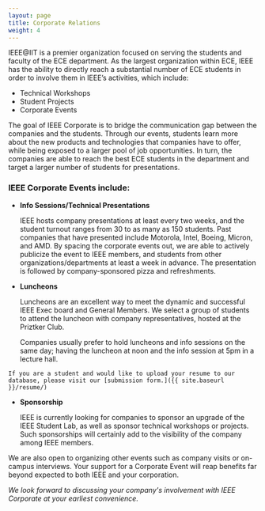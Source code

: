 ```yaml
---
layout: page
title: Corporate Relations
weight: 4
---
```


IEEE@IIT is a premier organization focused on serving the students and faculty of the ECE department. As the largest organization within ECE, IEEE has the ability to directly reach a substantial number of ECE students in order to involve them in IEEE’s activities, which include:

*   Technical Workshops
*   Student Projects
*   Corporate Events

The goal of IEEE Corporate is to bridge the communication gap between the companies and the students. Through our events, students learn more about the new products and technologies that companies have to offer, while being exposed to a larger pool of job opportunities. In turn, the companies are able to reach the best ECE students in the department and target a larger number of students for presentations.

### IEEE Corporate Events include:

*   **Info Sessions/Technical Presentations**

    IEEE hosts company presentations at least every two weeks, and the student turnout ranges from 30 to as many as 150 students. Past companies that have presented include Motorola, Intel, Boeing, Micron, and AMD. By spacing the corporate events out, we are able to actively publicize the event to IEEE members, and students from other organizations/departments at least a week in advance. The presentation is followed by company-sponsored pizza and refreshments.

*   **Luncheons**

    Luncheons are an excellent way to meet the dynamic and successful IEEE Exec board and General Members. We select a group of students to attend the luncheon with company representatives, hosted at the Priztker Club.

    Companies usually prefer to hold luncheons and info sessions on the same day; having the luncheon at noon and the info session at 5pm in a lecture hall.
    
<!---
*   **Resume Book**

    The students in the Department of Electrical and Computer Engineering (ECE) here at the Illinois Institute of Technology are some of the most motivated and talented individuals in the College of Engineering. We here at IEEE allow all our student members in the ECE Department and in other departments of the Armour College of Engineering to upload their resumes to our database. *Only* Corporate Sponsors of IEEE are given access to this database.
--->
    If you are a student and would like to upload your resume to our database, please visit our [submission form.]({{ site.baseurl }}/resume/)

*   **Sponsorship**

    IEEE is currently looking for companies to sponsor an upgrade of the IEEE Student Lab, as well as sponsor technical workshops or projects. Such sponsorships will certainly add to the visibility of the company among IEEE members.

We are also open to organizing other events such as company visits or on-campus interviews. Your support for a Corporate Event will reap benefits far beyond expected to both IEEE and your corporation.

_We look forward to discussing your company's involvement with IEEE Corporate at your earliest convenience._
